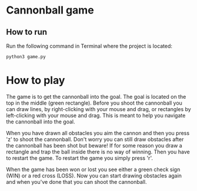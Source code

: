 # Cannonball game

## How to run
Run the following command in Terminal where the project is located:

```bash
python3 game.py
```

# How to play

The game is to get the cannonball into the goal. The goal is located on the top in the middle (green rectangle). Before you shoot the cannonball you can draw lines, by right-clicking with your mouse and drag, or rectangles by left-clicking with your mouse and drag. This is meant to help you navigate the cannonball into the goal.

When you have drawn all obstacles you aim the cannon and then you press 'z' to shoot the cannonball. Don't worry you can still draw obstacles after the cannonball has been shot but beware! If for some reason you draw a rectangle and trap the ball inside there is no way of winning. Then you have to restart the game. To restart the game you simply press 'r'.

When the game has been won or lost you see either a green check sign (WIN) or a red cross (LOSS). Now you can start drawing obstacles again and when you've done that you can shoot the cannonball.